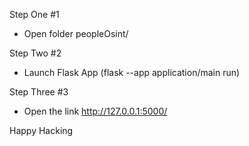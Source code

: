 Step One #1

- Open folder peopleOsint/

Step Two #2

- Launch Flask App (flask --app application/main run)

Step Three #3

- Open the link http://127.0.0.1:5000/

Happy Hacking 
